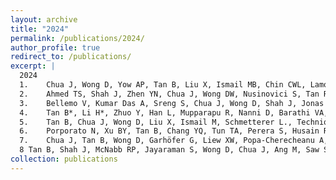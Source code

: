 ```yaml
---
layout: archive
title: "2024"
permalink: /publications/2024/
author_profile: true
redirect_to: /publications/
excerpt: |
  2024
  1.	Chua J, Wong D, Yow AP, Tan B, Liu X, Ismail MB, Chin CWL, Lamoureux E, Husain R and Schmetterer L, Segregation of neuronal and vascular retinal damage in patients with hypertension and diabetes. Ann NY Acad Sci, 1531.1 (2024): 49-59.
  2.	Ahmed TS, Shah J, Zhen YN, Chua J, Wong DW, Nusinovici S, Tan R, Tan G, Schmetterer L† and Tan B†, 2024. Ocular microvascular complications in diabetic retinopathy: insights from machine learning. BMJ Open Diabetes Res Care, 12(1), p.e003758.
  3.	Bellemo V, Kumar Das A, Sreng S, Chua J, Wong D, Shah J, Jonas R, Tan B, Liu X, Xu X and Tan GSW, Liu Y, Schmetterer L. Optical coherence tomography choroidal enhancement using generative deep learning. NPJ Digit Med, 2024, 7(1), p.115.
  4.	Tan B*, Li H*, Zhuo Y, Han L, Mupparapu R, Nanni D, Barathi VA, Palanker D, Schmetterer L, Ling T, Light-evoked deformations in rod photoreceptors, pigment epithelium and subretinal space revealed by prolonged and multilayered optoretinography. 2024, Nature Comm, 15(1), 5156.
  5.  	Tan B, Chua J, Wong D, Liu X, Ismail M, Schmetterer L., Techniques for imaging the choroid and choroidal blood flow in vivo, Exp Eye Res, 2024 Aug 16:110045.
  6. 	Porporato N, Xu BY, Tan B, Chang YQ, Tun TA, Perera S, Husain R, Ho CL, Sultana R, Aung T, Schmetterer L. Novel hyperparallel optical coherence tomography for angle closure assessment: comparison with swept-source OCT and gonioscopy. Br J of Ophthalmol. 2024 Aug 30.
  7.	Chua J, Tan B, Wong D, Garhöfer G, Liew XW, Popa-Cherecheanu A, Chin CW, Milea D, Chen CL, Schmetterer L. Optical coherence tomography angiography of the retina and choroid in systemic diseases. Progress in Retinal and Eye Research. 2024 Aug 30:101292.
  8	Tan B, Shah J, McNabb RP, Jayaraman S, Wong D, Chua J, Ang M, Saw SM, Jonas JB, Kuo AN, Hoang QV, Schmetterer L, Distortion-corrected Posterior Ocular Shape in Myopia Eyes Assessed by Ultrawide OCT Detects Deformations Associated with Vision-Threatening Changes, Invest Ophthalmol Vis Sci., 65(13), 22-22.
collection: publications
---
```

